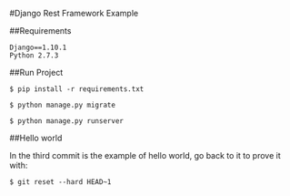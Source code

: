 #Django Rest Framework Example

##Requirements
```
Django==1.10.1
Python 2.7.3
```

##Run Project

```
$ pip install -r requirements.txt

$ python manage.py migrate

$ python manage.py runserver
```

##Hello world

In the third commit is the example of hello world, go back to it to prove it with:

```
$ git reset --hard HEAD~1
```
